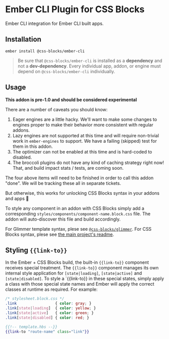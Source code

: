 
Ember CLI Plugin for CSS Blocks
=============================

Ember CLI integration for Ember CLI built apps.

Installation
------------------------------------------------------------------------------

```
ember install @css-blocks/ember-cli
```

> Be sure that `@css-blocks/ember-cli` is installed as a **dependency** and not a **dev-dependency**.
> Every individual app, addon, or engine must depend on `@css-blocks/ember-cli` individually.

Usage
------------------------------------------------------------------------------

**This addon is pre-1.0 and should be considered experimental**

There are a number of caveats you should know:

 1. Eager engines are a little hacky. We'll want to make some changes to engines proper to make their behavior more consistent with regular addons.
 2. Lazy engines are not supported at this time and will require non-trivial work in `ember-engines` to support. We have a failing (skipped) test for them in this addon.
 3. The optimizer can not be enabled at this time and is hard-coded to disabled.
 4. The broccoli plugins do not have any kind of caching strategy right now! That, and build impact stats / tests, are coming soon.

The four above items will need to be finished in order to call this addon "done". We will be tracking these all in separate tickets.

But otherwise, this works for unlocking CSS Blocks syntax in your addons and apps 🎉

To style any component in an addon with CSS Blocks simply add a corresponding `styles/components/component-name.block.css` file. The addon will auto-discover this file and build accordingly.

For Glimmer template syntax, plese see [`@css-blocks/glimmer`](../glimmer/README.md).
For CSS Blocks syntax, plese see [the main project's readme](../../../README.md).

## Styling `{{link-to}}`

In the Ember + CSS Blocks build, the built-in `{{link-to}}` component receives special treatment. The `{{link-to}}` component manages its own internal style application for `[state|loading]`, `[state|active]` and `[state|disabled]`. To style a `{{link-to}} in these special states, simply apply a class with those special state names and Ember will apply the correct classes at runtime as required. For example:

```css
/* stylesheet.block.css */
.link                 { color: gray; }
.link[state|loading]  { color: yellow; }
.link[state|active]   { color: green; }
.link[state|disabled] { color: red; }
```

```hbs
{{!-- template.hbs --}}
{{link-to "route-name" class="link"}}
```
